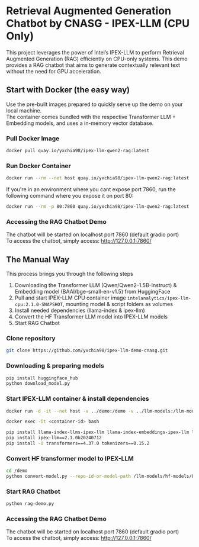 #  Retrieval Augmented Generation Chatbot by CNASG - IPEX-LLM (CPU Only)
This project leverages the power of Intel’s IPEX-LLM to perform Retrieval Augmented Generation (RAG) efficiently on CPU-only systems. This demo provides a RAG chatbot that aims to generate contextually relevant text without the need for GPU acceleration.

## Start with Docker (the easy way)
Use the pre-built images prepared to quickly serve up the demo on your local machine.\
The container comes bundled with the respective Transformer LLM + Embedding models, and uses a in-memory vector database.
### Pull Docker Image
```bash
docker pull quay.io/yxchia98/ipex-llm-qwen2-rag:latest
```
### Run Docker Container
```bash
docker run --rm --net host quay.io/yxchia98/ipex-llm-qwen2-rag:latest
```
If you're in an environment where you cant expose port 7860, run the following command where you expose it on port 80:
```bash
docker run --rm -p 80:7860 quay.io/yxchia98/ipex-llm-qwen2-rag:latest
```
### Accessing the RAG Chatbot Demo
The chatbot will be started on localhost port 7860 (default gradio port)\
To access the chatbot, simply access: http://127.0.0.1:7860/

## The Manual Way
This process brings you through the following steps
1. Downloading the Transformer LLM (Qwen/Qwen2-1.5B-Instruct) & Embedding model (BAAI/bge-small-en-v1.5) from HuggingFace
2. Pull and start IPEX-LLM CPU container image `intelanalytics/ipex-llm-cpu:2.1.0-SNAPSHOT`, mounting model & script folders as volumes
3. Install needed dependencies (llama-index & ipex-llm)
4. Convert the HF Transformer LLM model into IPEX-LLM models
5. Start RAG Chatbot

### Clone repository
```bash
git clone https://github.com/yxchia98/ipex-llm-demo-cnasg.git
```

### Downloading & preparing models
```bash
pip install huggingface_hub
python download_model.py
```

### Start IPEX-LLM container & install dependencies
```bash
docker run -d -it --net host -v ../demo:/demo -v ../llm-models:/llm-models intelanalytics/ipex-llm-cpu:ipex-llm-cpu:2.1.0-SNAPSHOT
```
```bash
docker exec -it <container-id> bash
```
```bash
pip install llama-index-llms-ipex-llm llama-index-embeddings-ipex-llm llama-index-readers-web llama-index gradio
pip install ipex-llm==2.1.0b20240712
pip install -U transformers==4.37.0 tokenizers==0.15.2
``` 

### Convert HF transformer model to IPEX-LLM
```bash
cd /demo
python convert-model.py --repo-id-or-model-path /llm-models/hf-models/Qwen2-1.5B-Instruct --save-path /llm-models/ipex-models/Qwen2-1.5B-Instruct
```

### Start RAG Chatbot
```bash
python rag-demo.py
```

### Accessing the RAG Chatbot Demo
The chatbot will be started on localhost port 7860 (default gradio port)\
To access the chatbot, simply access: http://127.0.0.1:7860/